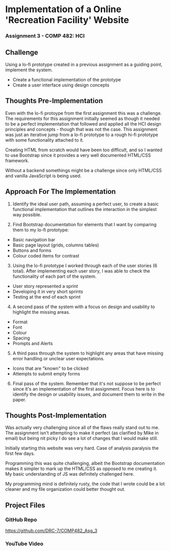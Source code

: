 # Implementation of a Online 'Recreation Facility' Website
### Assignment 3 - COMP 482: HCI

## Challenge
Using a lo-fi prototype created in a previous assignment as a guiding point, implement the system.

- Create a functional implementation of the prototype
- Create a user interface using design concepts

## Thoughts Pre-Implementation
Even with the lo-fi protoype from the first assignment this was a challenge. The requirements for this assignment initially seemed as though it needed to be a perfect implementation that followed and applied all the HCI design principles and concepts - though that was not the case. This assignment was just an iterative jump from a lo-fi prototype to a rough hi-fi prototype with some functionality attached to it.

Creating HTML from scratch would have been too difficult, and so I wanted to use Bootstrap since it provides a very well documented HTML/CSS framework.

Without a backend somethings might be a challenge since only HTML/CSS and vanilla JavaScript is being used.

## Approach For The Implementation

1. Identify the ideal user path, assuming a perfect user, to create a basic functional implementation that outlines the interaction in the simplest way possible.

1. Find Bootstrap documentation for elements that I want by comparing them to my lo-fi prototype:
  - Basic navigation bar
  - Basic page layout (grids, columns tables)
  - Buttons and forms
  - Colour coded items for contrast

3. Using the lo-fi prototype I worked through each of the user stories (6 total). After implementing each user story, I was able to check the functionality of each part of the system. 
  - User story represented a sprint
  - Developing it in very short sprints
  - Testing at the end of each sprint

4. A second pass of the system with a focus on design and usability to highlight the missing areas.
  - Format
  - Font
  - Colour 
  - Spacing
  - Prompts and Alerts

5. A third pass through the system to highlight any areas that have missing error handling or unclear user expectations.
  - Icons that are "known" to be clicked
  - Attempts to submit empty forms

6. Final pass of the system. Remember that it's not suppose to be perfect since it's an implementation of the first assignment. Focus here is to identify the design or usability issues, and document them to write in the paper.

## Thoughts Post-Implementation
Was actually very challenging since all of the flaws really stand out to me. The assignment isn't attempting to make it perfect (as clarified by Mike in email) but being nit picky I do see a lot of changes that I would make still.

Initially starting this website was very hard. Case of analysis paralysis the first few days.

Programming this was quite challenging, albeit the Bootstrap documentation makes it simpler to mark up the HTML/CSS as opposed to me creating it. My basic understanding of JS was definitely challenged here.

My programming mind is definitely rusty, the code that I wrote could be a lot cleaner and my file organization could better thought out.

## Project Files
### GitHub Repo
https://github.com/DRC-7/COMP482_Asg_3
### YouTube Video

